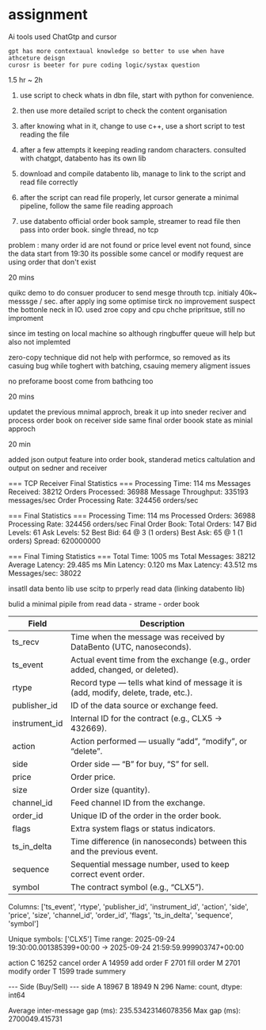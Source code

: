 # assignment

Ai tools used
    ChatGtp and cursor

    gpt has more contextaual knowledge so better to use when have athceture deisgn 
    curosr is beeter for pure coding logic/systax question

1.5 hr ~ 2h

1. use script to check whats in dbn file, start with python for convenience. 

2. then use more detailed script to check the content organisation

3. after knowing what in it, change to use c++, use a short script to test reading the file 

4. after a few attempts it keeping reading random characters. consulted with chatgpt, databento has its own lib

5. download and compile databento lib, manage to link to the script and read file correctly

6. after the script can read file properly, let cursor generate a minimal pipeline, follow the same file reading approach

7. use databento official order book sample, streamer to read file then pass into order book. single thread, no tcp

problem : many order id are not found or price level event not found, since the data start from 19:30 its possible some cancel or modify request are using order that don't exist


20 mins

quikc demo to do consuer producer to send mesge throuth tcp. initialy 40k~ messsge / sec. after apply ing some optimise tirck no improvement
suspect the bottonle neck in IO. used zroe copy and cpu chche pripritsue, still no improment

since im testing on local machine so although ringbuffer queue will help but also not implemted

zero-copy technique did not help with performce, so removed as its casuing bug while toghert with batching, csauing memery aligment issues

no preforame boost come from bathcing too

20 mins

updatet the previous mnimal approch, break it up into sneder reciver and process order book on receiver side same final order boook state as minial approch

20 min 

added json output feature into order book, standerad metics caltulation and output on sedner and receiver


=== TCP Receiver Final Statistics ===
Processing Time: 114 ms
Messages Received: 38212
Orders Processed: 36988
Message Throughput: 335193 messages/sec
Order Processing Rate: 324456 orders/sec

=== Final Statistics ===
Processing Time: 114 ms
Processed Orders: 36988
Processing Rate: 324456 orders/sec
Final Order Book:
  Total Orders: 147
  Bid Levels: 61
  Ask Levels: 52
  Best Bid: 64 @ 3 (1 orders)
  Best Ask: 65 @ 1 (1 orders)
  Spread: 620000000


=== Final Timing Statistics ===
Total Time: 1005 ms
Total Messages: 38212
Average Latency: 29.485 ms
Min Latency: 0.120 ms
Max Latency: 43.512 ms
Messages/sec: 38022




insatll data bento lib
use scitp to prperly read data (linking databento lib)

bulid a minimal pipile from read data - strame - order book



| Field          | Description                                                                                                  |
|----------------|--------------------------------------------------------------------------------------------------------------|
| ts_recv        | Time when the message was received by DataBento (UTC, nanoseconds).                                          |
| ts_event       | Actual event time from the exchange (e.g., order added, changed, or deleted).                                |
| rtype          | Record type — tells what kind of message it is (add, modify, delete, trade, etc.).                           |
| publisher_id   | ID of the data source or exchange feed.                                                                      |
| instrument_id  | Internal ID for the contract (e.g., CLX5 → 432669).                                                          |
| action         | Action performed — usually “add”, “modify”, or “delete”.                                                     |
| side           | Order side — “B” for buy, “S” for sell.                                                                      |
| price          | Order price.                                                                                                 |
| size           | Order size (quantity).                                                                                       |
| channel_id     | Feed channel ID from the exchange.                                                                           |
| order_id       | Unique ID of the order in the order book.                                                                    |
| flags          | Extra system flags or status indicators.                                                                     |
| ts_in_delta    | Time difference (in nanoseconds) between this and the previous event.                                        |
| sequence       | Sequential message number, used to keep correct event order.                                                 |
| symbol         | The contract symbol (e.g., “CLX5”).                                                                          |


Columns: ['ts_event', 'rtype', 'publisher_id', 'instrument_id', 'action', 'side', 'price', 'size', 'channel_id', 'order_id', 'flags', 'ts_in_delta', 'sequence', 'symbol']

Unique symbols: ['CLX5']
Time range: 2025-09-24 19:30:00.001385399+00:00 → 2025-09-24 21:59:59.999903747+00:00

action
C    16252 cancel order
A    14959 add order 
F     2701 fill order
M     2701 modify order
T     1599 trade summery 

--- Side (Buy/Sell) ---
side
A    18967 
B    18949
N      296
Name: count, dtype: int64

Average inter-message gap (ms): 235.53423146078356
Max gap (ms): 2700049.415731

